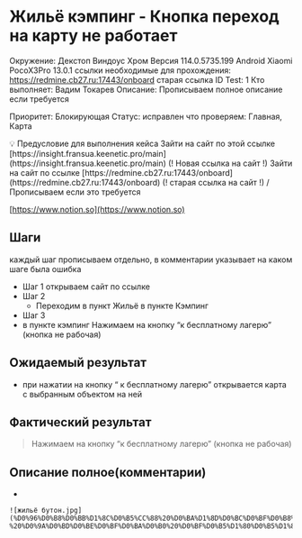 # Жильё кэмпинг - Кнопка переход на карту не работает

Окружение: Декстоп Виндоус Хром Версия 114.0.5735.199 Android Xiaomi PocoX3Pro  13.0.1
ссылки необходимые для прохождения: https://redmine.cb27.ru:17443/onboard     старая ссылка
ID Test: 1
Кто выполняет: Вадим Токарев
Описание: Прописываем полное описание если требуется

Приоритет: Блокирующая
Статус: исправлен
что проверяем: Главная, Карта

<aside>
💡 Предусловие для выполнения кейса
Зайти на сайт по этой ссылке [https://insight.fransua.keenetic.pro/main](https://insight.fransua.keenetic.pro/main) (! Новая ссылка на сайт !)
Зайти на сайт по ссылке  [https://redmine.cb27.ru:17443/onboard](https://redmine.cb27.ru:17443/onboard)  (! старая ссылка на сайт !)
/Прописываем если это требуется

</aside>

[https://www.notion.so](https://www.notion.so)

## Шаги

каждый шаг прописываем отдельно, в комментарии указывает на каком шаге была ошибка 

- Шаг 1 
открываем сайт по ссылке
- Шаг 2
    - Переходим в пункт Жильё в пункте Кэмпинг
- Шаг 3
- в пункте кэмпинг Нажимаем на кнопку “к бесплатному лагерю” (кнопка не рабочая)

## Ожидаемый результат

- при нажатии на кнопку “ к бесплатному лагерю” открывается карта с выбранным объектом на ней

## Фактический результат

> Нажимаем на кнопку “к бесплатному лагерю” (кнопка не рабочая)
> 

## Описание полное(комментарии)

- 
    
    ![жильё бутон.jpg](%D0%96%D0%B8%D0%BB%D1%8C%D0%B5%CC%88%20%D0%BA%D1%8D%D0%BC%D0%BF%D0%B8%D0%BD%D0%B3%20-%20%D0%9A%D0%BD%D0%BE%D0%BF%D0%BA%D0%B0%20%D0%BF%D0%B5%D1%80%D0%B5%D1%85%D0%BE%D0%B4%20%D0%BD%D0%B0%20%D0%BA%D0%B0%D1%80%D1%82%D1%83%20%D0%BD%D0%B5%20%D1%80%D0%B0%D0%B1%D0%BE%D1%82%D0%B0%206f459b014c58420ab9f7ae5e4911f2b8/%25D0%25B6%25D0%25B8%25D0%25BB%25D1%258C%25D1%2591_%25D0%25B1%25D1%2583%25D1%2582%25D0%25BE%25D0%25BD.jpg)
